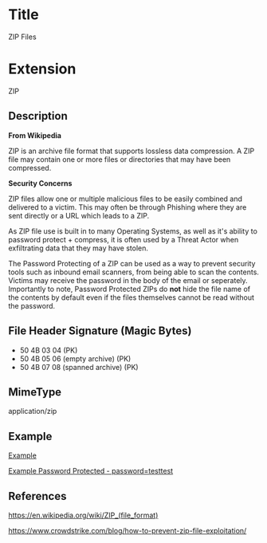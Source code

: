 # Title

ZIP Files

# Extension

ZIP

## Description

**From Wikipedia**

ZIP is an archive file format that supports lossless data compression. A ZIP file may contain one or more files or directories that may have been compressed. 

**Security Concerns**

ZIP files allow one or multiple malicious files to be easily combined and delivered to a victim. This may often be through Phishing where they are sent directly or a URL which leads to a ZIP.

As ZIP file use is built in to many Operating Systems, as well as it's ability to password protect + compress, it is often used by a Threat Actor when exfiltrating data that they may have stolen.

The Password Protecting of a ZIP can be used as a way to prevent security tools such as inbound email scanners, from being able to scan the contents. Victims may receive the password in the body of the email or seperately. Importantly to note, Password Protected ZIPs do **not** hide the file name of the contents by default even if the files themselves cannot be read without the password.

## File Header Signature (Magic Bytes)

- 50 4B 03 04 (PK)
- 50 4B 05 06 (empty archive) (PK)
- 50 4B 07 08 (spanned archive) (PK)
 


## MimeType

application/zip
## Example

[Example](/ExampleFiles//example.zip)

[Example Password Protected - password=testtest](/ExampleFiles//example_password_testtest.zip)

## References

https://en.wikipedia.org/wiki/ZIP_(file_format)

https://www.crowdstrike.com/blog/how-to-prevent-zip-file-exploitation/

